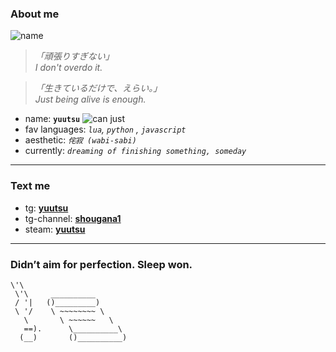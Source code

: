 ###     About me
![name](https://img.shields.io/badge/nurzh-yuutsu-purple)



> _「頑張りすぎない」_  
> *I don't overdo it.*

> _「生きているだけで、えらい。」_  
> *Just being alive is enough.*

- name: **`yuutsu`** ![can just](https://img.shields.io/badge/can_just_nurzh-purple)
- fav languages: *`lua`, `python` , `javascript`*
- aesthetic: *`侘寂 (wabi-sabi)`* <br>
- currently: *`dreaming of finishing something, someday`*

---

###     Text me

- tg:  **[yuutsu](https://t.me/own3rN )**
- tg-channel:  **[shougana1](https://t.me/shougana1)**
- steam:  **[yuutsu](https://steamcommunity.com/id/ownnurzh/)**

---

###     Didn’t aim for perfection. Sleep won.

```(\ 
\'\ 
 \'\     __________  
 / '|   ()_________)
 \ '/    \ ~~~~~~~~ \
   \       \ ~~~~~~   \
   ==).      \__________\
  (__)       ()__________)
